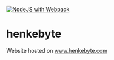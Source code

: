 [![NodeJS with Webpack](https://github.com/manuelhenke/henkebyte/actions/workflows/webpack.yml/badge.svg)](https://github.com/manuelhenke/henkebyte/actions/workflows/webpack.yml)

# henkebyte
Website hosted on www.henkebyte.com
